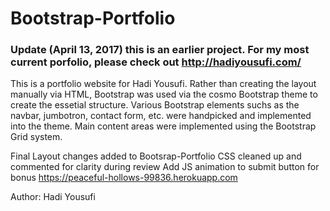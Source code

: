 # Bootstrap-Portfolio

### Update (April 13, 2017) this is an earlier project. For my most current porfolio, please check out http://hadiyousufi.com/

This is a portfolio website for Hadi Yousufi. Rather than creating the layout manually via HTML, Bootstrap was used via the cosmo Bootstrap theme to create the essetial structure. Various Bootstrap elements suchs as the navbar, jumbotron, contact form, etc. were handpicked and implemented into the theme. Main content areas were implemented using the Bootstrap Grid system.

Final Layout changes added to Bootsrap-Portfolio
CSS cleaned up and commented for clarity during review
Add JS animation to submit button for bonus
https://peaceful-hollows-99836.herokuapp.com


Author: Hadi Yousufi

